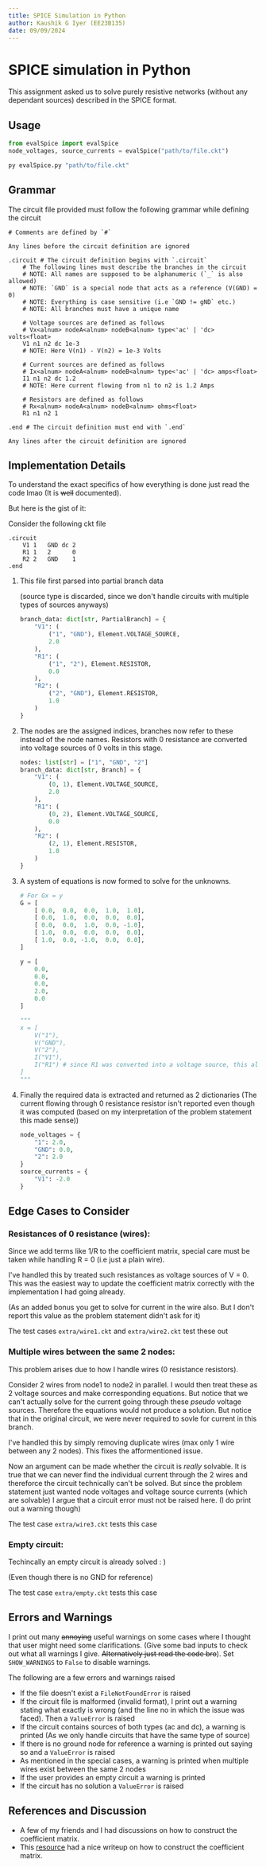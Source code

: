 ```yaml
---
title: SPICE Simulation in Python
author: Kaushik G Iyer (EE23B135)
date: 09/09/2024
---
```


# SPICE simulation in Python
This assignment asked us to solve purely resistive networks (without any dependant sources) described in the SPICE format.

## Usage
```py
from evalSpice import evalSpice
node_voltages, source_currents = evalSpice("path/to/file.ckt")
```
```bash
py evalSpice.py "path/to/file.ckt"
```

## Grammar
The circuit file provided must follow the following grammar while defining the circuit
```SPICE
# Comments are defined by `#`

Any lines before the circuit definition are ignored

.circuit # The circuit definition begins with `.circuit`
    # The following lines must describe the branches in the circuit
    # NOTE: All names are supposed to be alphanumeric (`_` is also allowed)
    # NOTE: `GND` is a special node that acts as a reference (V(GND) = 0)
    # NOTE: Everything is case sensitive (i.e `GND != gND` etc.)
    # NOTE: All branches must have a unique name

    # Voltage sources are defined as follows
    # Vx<alnum> nodeA<alnum> nodeB<alnum> type<'ac' | 'dc> volts<float>
    V1 n1 n2 dc 1e-3
    # NOTE: Here V(n1) - V(n2) = 1e-3 Volts

    # Current sources are defined as follows
    # Ix<alnum> nodeA<alnum> nodeB<alnum> type<'ac' | 'dc> amps<float>
    I1 n1 n2 dc 1.2
    # NOTE: Here current flowing from n1 to n2 is 1.2 Amps
    
    # Resistors are defined as follows
    # Rx<alnum> nodeA<alnum> nodeB<alnum> ohms<float>
    R1 n1 n2 1

.end # The circuit definition must end with `.end`

Any lines after the circuit definition are ignored
```

## Implementation Details
To understand the exact specifics of how everything is done just read the code lmao (It is ~~well~~ documented).

But here is the gist of it:

Consider the following ckt file
```
.circuit
    V1 1   GND dc 2
    R1 1   2      0
    R2 2   GND    1
.end
```

1. This file first parsed into partial branch data 
    
    (source type is discarded, since we don't handle circuits with multiple types of sources anyways)
    ```py
    branch_data: dict[str, PartialBranch] = {
        "V1": (
            ("1", "GND"), Element.VOLTAGE_SOURCE,
            2.0
        ),
        "R1": (
            ("1", "2"), Element.RESISTOR,
            0.0
        ),
        "R2": (
            ("2", "GND"), Element.RESISTOR,
            1.0
        )
    }
    ```

2. The nodes are the assigned indices, branches now refer to these instead of the node names.
    Resistors with 0 resistance are converted into voltage sources of 0 volts in this stage.
    ```py
    nodes: list[str] = ["1", "GND", "2"]
    branch_data: dict[str, Branch] = {
        "V1": (
            (0, 1), Element.VOLTAGE_SOURCE,
            2.0
        ),
        "R1": (
            (0, 2), Element.VOLTAGE_SOURCE,
            0.0
        ),
        "R2": (
            (2, 1), Element.RESISTOR,
            1.0
        )
    }
    ```

3. A system of equations is now formed to solve for the unknowns.
    ```py
    # For Gx = y
    G = [
        [ 0.0,  0.0,  0.0,  1.0,  1.0],
        [ 0.0,  1.0,  0.0,  0.0,  0.0],
        [ 0.0,  0.0,  1.0,  0.0, -1.0],
        [ 1.0,  0.0,  0.0,  0.0,  0.0],
        [ 1.0,  0.0, -1.0,  0.0,  0.0],
    ]

    y = [
        0.0,
        0.0,
        0.0,
        2.0,
        0.0
    ]

    """
    x = [
        V("1"),
        V("GND"),
        V("2"),
        I("V1"),
        I("R1") # since R1 was converted into a voltage source, this also is solved for
    ]
    """
    ```

4. Finally the required data is extracted and returned as 2 dictionaries (The current flowing through 0 resistance resistor isn't reported even though it was computed (based on my interpretation of the problem statement this made sense))
    ```py
    node_voltages = {
        "1": 2.0,
        "GND": 0.0,
        "2": 2.0
    }
    source_currents = {
        "V1": -2.0
    }
    ```

## Edge Cases to Consider
### Resistances of 0 resistance (wires):
Since we add terms like 1/R to the coefficient matrix, special care must be taken while handling R = 0 (i.e just a plain wire).

I've handled this by treated such resistances as voltage sources of V = 0. This was the easiest way to update the coefficient matrix correctly with the implementation I had going already.

(As an added bonus you get to solve for current in the wire also. But I don't report this value as the problem statement didn't ask for it)

The test cases `extra/wire1.ckt` and `extra/wire2.ckt` test these out

### Multiple wires between the same 2 nodes:
This problem arises due to how I handle wires (0 resistance resistors). 

Consider 2 wires from node1 to node2 in parallel.
I would then treat these as 2 voltage sources and make corresponding equations.
But notice that we can't actually solve for the current going through these *pseudo* voltage sources. Therefore the equations would not produce a solution.
But notice that in the original circuit, we were never required to sovle for current in this branch.

I've handled this by simply removing duplicate wires (max only 1 wire between any 2 nodes). This fixes the afformentioned issue.

Now an argument can be made whether the circuit is *really* solvable. It is true that we can never find the individual current through the 2 wires and thereforce the circuit technically can't be solved. But since the problem statement just wanted node voltages and voltage source currents (which are solvable) I argue that a circuit error must not be raised here. (I do print out a warning though)

The test case `extra/wire3.ckt` tests this case

### Empty circuit:
Techincally an empty circuit is already solved : )

(Even though there is no GND for reference)


The test case `extra/empty.ckt` tests this case

## Errors and Warnings
I print out many ~~annoying~~ useful warnings on some cases where I thought that user might need some clarifications. (Give some bad inputs to check out what all warnings I give. ~~Alternatively just read the code bro~~). Set `SHOW_WARNINGS` to `False` to disable warnings.

The following are a few errors and warnings raised

- If the file doesn't exist a `FileNotFoundError` is raised
- If the circuit file is malformed (invalid format), I print out a warning stating what exactly is wrong (and the line no in which the issue was faced). Then a `ValueError` is raised
- If the circuit contains sources of both types (ac and dc), a warning is printed (As we only handle circuits that have the same type of source)
- If there is no ground node for reference a warning is printed out saying so and a `ValueError` is raised
- As mentioned in the special cases, a warning is printed when multiple wires exist between the same 2 nodes
- If the user provides an empty circuit a warning is printed
- If the circuit has no solution a `ValueError` is raised

## References and Discussion
- A few of my friends and I had discussions on how to construct the coefficient matrix.
- This [resource](https://cheever.domains.swarthmore.edu/Ref/mna/MNA3.html) had a nice writeup on how to construct the coefficient matrix.